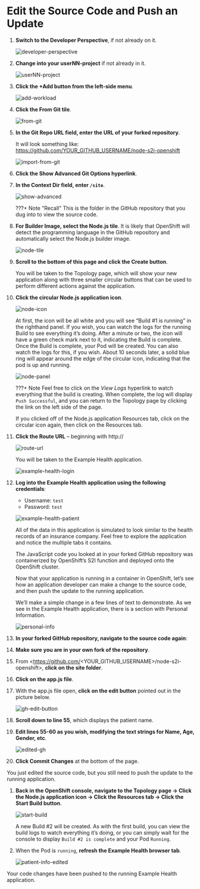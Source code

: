 # Edit the Source Code and Push an Update

1. **Switch to the Developer Perspective**, if not already on it.

    ![developer-perspective](../images/developer-perspective.png)

1. **Change into your userNN-project** if not already in it.

    ![userNN-project](../images/userNN-project.png)

1. **Click the +Add button from the left-side menu**.

    ![add-workload](../images/add-workload.png)

1. **Click the From Git tile**.

    ![from-git](../images/from-git.png)

1. **In the Git Repo URL field, enter the URL of your forked repository**.

    It will look something like: <https://github.com/YOUR_GITHUB_USERNAME/node-s2i-openshift>

    ![import-from-git](../images/import-from-git.png)

1. **Click the Show Advanced Git Options hyperlink**.

1. **In the Context Dir field, enter `/site`**.

    ![show-advanced](../images/show-advanced.png)

    ???+ Note "Recall"
        This is the folder in the GitHub repository that you dug into to view the source code.

1. **For Builder Image, select the Node.js tile**. It is likely that OpenShift will detect the programming language in the GitHub repository and automatically select the Node.js builder image.

    ![node-tile](../images/node-tile.png)

1. **Scroll to the bottom of this page and click the Create button**.

    You will be taken to the Topology page, which will show your new application along with three smaller circular buttons that can be used to perform different actions against the application.

1. **Click the circular Node.js application icon**.

    ![node-icon](../images/node-icon.png)

    At first, the icon will be all white and you will see “Build #1 is running” in the righthand panel. If you wish, you can watch the logs for the running Build to see everything it’s doing. After a minute or two, the icon will have a green check mark next to it, indicating the Build is complete. Once the Build is complete, your Pod will be created. You can also watch the logs for this, if you wish. About 10 seconds later, a solid blue ring will appear around the edge of the circular icon, indicating that the pod is up and running.

    ![node-panel](../images/node-panel.png)

    ???+ Note
        Feel free to click on the *View Logs* hyperlink to watch everything that the build is creating. When complete, the log will display `Push Successful`, and you can return to the Topology page by clicking the link on the left side of the page.

    If you clicked off of the Node.js application Resources tab, click on the circular icon again, then click on the Resources tab.

1. **Click the Route URL** – beginning with http://

    ![route-url](../images/route-url.png)

    You will be taken to the Example Health application.

    ![example-health-login](../images/example-health-login.png)

1. **Log into the Example Health application using the following credentials**:
    * Username: `test`
    * Password: `test`

    ![example-health-patient](../images/example-health-patient.png)

    All of the data in this application is simulated to look similar to the health records of an insurance company. Feel free to explore the application and notice the multiple tabs it contains.

    The JavaScript code you looked at in your forked GitHub repository was containerized by OpenShift’s S2I function and deployed onto the OpenShift cluster.

    Now that your application is running in a container in OpenShift, let’s see how an application developer can make a change to the source code, and then push the update to the running application.

    We’ll make a simple change in a few lines of text to demonstrate. As we see in the Example Health application, there is a section with Personal Information.

    ![personal-info](../images/personal-info.png)

1. **In your forked GitHub repository, navigate to the source code again**:

1. **Make sure you are in your own fork of the repository**.

1. From <https://github.com/<YOUR_GITHUB_USERNAME>/node-s2i-openshift>, **click on the site folder**.

1. **Click on the app.js file**.

1. With the app.js file open, **click on the edit button** pointed out in the picture below.

    ![gh-edit-button](../images/gh-edit-button.png)

1. **Scroll down to line 55**, which displays the patient name.

1. **Edit lines 55-60 as you wish, modifying the text strings for Name, Age, Gender, etc**.

    ![edited-gh](../images/edited-gh.png)

1. **Click Commit Changes** at the bottom of the page.

You just edited the source code, but you still need to push the update to the running application.

1. **Back in the OpenShift console, navigate to the Topology page -> Click the Node.js application icon -> Click the Resources tab -> Click the Start Build button**.

    ![start-build](../images/start-build.png)

    A new Build #2 will be created. As with the first build, you can view the build logs to watch everything it’s doing, or you can simply wait for the console to display `Build #2 is complete` and your Pod `Running`.

1. When the Pod is `running`, **refresh the Example Health browser tab**.

    ![patient-info-edited](../images/patient-info-edited.png)

Your code changes have been pushed to the running Example Health application.
